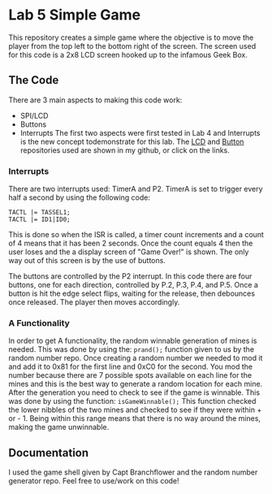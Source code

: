 # Lab 5 Simple Game

This repository creates a simple game where the objective is to move the player from the top left to the bottom right of the screen. The screen used for this code is a 2x8 LCD screen hooked up to the infamous Geek Box.

## The Code

There are 3 main aspects to making this code work:
- SPI/LCD
- Buttons
- Interrupts
The first two aspects were first tested in Lab 4 and Interrupts is the new concept todemonstrate for this lab.
The [LCD](https://github.com/jasonmossing15/LCD_Libraries) and [Button](https://github.com/jasonmossing15/Buttons) repositories used are shown in my github, or click on the links.

### Interrupts

There are two interrupts used: TimerA and P2.
TimerA is set to trigger every half a second by using the following code:
```
TACTL |= TASSEL1;
TACTL |= ID1|ID0;
```
This is done so when the ISR is called, a timer count increments and a count of 4 means that it has been 2 seconds. Once the count equals 4 then the user loses and the a display screen of "Game Over!" is shown. The only way out of this screen is by the use of buttons.


The buttons are controlled by the P2 interrupt. In this code there are four buttons, one for each direction, controlled by P.2, P.3, P.4, and P.5. Once a button is hit the edge select flips, waiting for the release, then debounces once released. The player then moves accordingly.

### A Functionality

In order to get A functionality, the random winnable generation of mines is needed. This was done by using the:
`prand();`
function given to us by the random number repo. Once creating a random number we needed to mod it and add it to 0x81 for the first line and 0xC0 for the second. You mod the number because there are 7 possible spots available on each line for the mines and this is the best way to generate a random location for each mine. After the generation you need to check to see if the game is winnable. This was done by using the function:
`isGameWinnable();`
This function checked the lower nibbles of the two mines and checked to see if they were within + or - 1. Being within this range means that there is no way around the mines, making the game unwinnable. 

## Documentation

I used the game shell given by Capt Branchflower and the random number generator repo. Feel free to use/work on this code!
